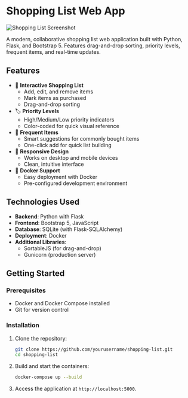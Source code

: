 # Shopping List Web App

![Shopping List Screenshot](./screenshot.png)

A modern, collaborative shopping list web application built with Python, Flask, and Bootstrap 5. Features drag-and-drop sorting, priority levels, frequent items, and real-time updates.

## Features

- 🛒 **Interactive Shopping List**
  - Add, edit, and remove items
  - Mark items as purchased
  - Drag-and-drop sorting
- 🏷️ **Priority Levels**
  - High/Medium/Low priority indicators
  - Color-coded for quick visual reference
- 🔄 **Frequent Items**
  - Smart suggestions for commonly bought items
  - One-click add for quick list building
- 📱 **Responsive Design**
  - Works on desktop and mobile devices
  - Clean, intuitive interface
- 🐳 **Docker Support**
  - Easy deployment with Docker
  - Pre-configured development environment

## Technologies Used

- **Backend**: Python with Flask
- **Frontend**: Bootstrap 5, JavaScript
- **Database**: SQLite (with Flask-SQLAlchemy)
- **Deployment**: Docker
- **Additional Libraries**:
  - SortableJS (for drag-and-drop)
  - Gunicorn (production server)

## Getting Started

### Prerequisites

- Docker and Docker Compose installed
- Git for version control

### Installation

1. Clone the repository:
   ```bash
   git clone https://github.com/yourusername/shopping-list.git
   cd shopping-list

2. Build and start the containers:
   ```bash
   docker-compose up --build

3. Access the application at `http://localhost:5000`.


   